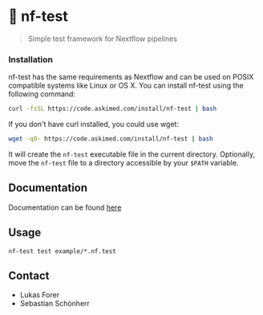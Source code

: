 # :rocket: nf-test

> Simple test framework for Nextflow pipelines

### Installation

nf-test has the same requirements as Nextflow and can be used on POSIX compatible systems like Linux or OS X. You can install nf-test using the following command:

```bash
curl -fsSL https://code.askimed.com/install/nf-test | bash
```

If you don't have curl installed, you could use wget:

```bash
wget -qO- https://code.askimed.com/install/nf-test | bash
```

It will create the `nf-test` executable file in the current directory. Optionally, move the `nf-test` file to a directory accessible by your `$PATH` variable.


## Documentation

Documentation can be found [here](https://askimed.github.io/nf-test)

## Usage

```
nf-test test example/*.nf.test
```

## Contact

- Lukas Forer
- Sebastian Schönherr
